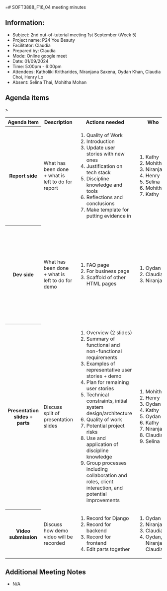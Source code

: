 =# SOFT3888_F16_04 meeting minutes

## Information:
- Subject: 2nd out-of-tutorial meeting 1st September (Week 5)
- Project name: P24 You Beauty
- Facilitator: Claudia
- Prepared by: Claudia
- Mode: Online google meet
- Date: 01/09/2024
- Time: 5:00pm - 6:00pm
- Attendees: Katholiki Kritharides, Niranjana Saxena, Oydan Khan, Claudia Choi, Henry Lo
- Absent: Selina Thai, Mohitha Mohan

## Agenda items

<table>

<tr>
    <th> Agenda Item </th>
    <th> Description </th>
    <th> Actions needed</th>
    <th> Who </th>>
    <th> Notes/Decisions </th>
</tr>

<tr>
    <th> Report side </th>
    <td> What has been done + what is left to do for report </td>
    <td><ol>
        <li>Quality of Work</li>
        <li>Introduction</li>
        <li>Update user stories with new ones</li>
        <li>Justification on tech stack</li>
        <li>Discipline knowledge and tools</li>
        <li>Reflections and conclusions</li>
        <li>Make template for putting evidence in</li>
    </ol>
    </td>
    <td><ol>
        <li>Kathy</li>
        <li>Mohitha</li>
        <li>Niranjana</li>
        <li>Henry</li>
        <li>Selina</li>
        <li>Mohitha</li>
        <li>Kathy</li>
    </ol>
    </td>
    <td><ul>
        <li>Kathy has done individual section</li>
        <li>Henry has done user stories part</li>
        <li>Selina has done group processes part</li>
    </ul>
    </td>
</tr>

<tr>
    <th> Dev side</th>
    <td> What has been done + what is left to do for demo </td>
    <td><ol>
        <li>FAQ page</li>
        <li>For business page</li>
        <li>Scaffold of other HTML pages</li>
    </ol>
    </td>
    <td><ol>
        <li>Oydan</li>
        <li>Claudia</li>
        <li>Niranjana</li>
    </ol>
    </td>
    <td><ul>
        <li> Oydan has made salon cards, linked with database</li>
        <li>Claudia has done search filter frontend</li>
        <li>Niranjana has put informations of salons in the database</li>
    </ul>
    </td>
</tr>

<tr>
    <th> Presentation slides + parts </th>
    <td> Discuss split of presentation slides </td>
    <td><ol>
        <li>Overview (2 slides)</li>
        <li>Summary of functional and non-functional requirements</li>
        <li>Examples of representative user stories + demo</li>
        <li>Plan for remaining user stories</li>
        <li>Technical constraints, initial system design/architecture</li>
        <li>Quality of work</li>
        <li>Potential project risks</li>
        <li>Use and application of discipline knowledge</li>
        <li>Group processes including collaboration and roles, client interaction, and potential improvements</li>
    </ol>
    </td>
    <td><ol>
        <li>Mohitha</li>
        <li>Henry</li>
        <li>Oydan</li>
        <li>Kathy</li>
        <li>Oydan</li>
        <li>Kathy</li>
        <li>Niranjana</li>
        <li>Claudia</li>
        <li>Selina</li>
    </ol>
    </td>
    <td></td>
</tr>


<tr>
    <th> Video submission </th>
    <td> Discuss how demo video will be recorded </td>
    <td><ol>
        <li>Record for Django</li>
        <li>Record for backend</li>
        <li>Record for frontend</li>
        <li>Edit parts together</li>
    </ol>
    </td>
    <td><ol>
        <li>Oydan</li>
        <li>Niranjana</li>
        <li>Claudia</li>
        <li>Oydan, Niranjana, Claudia</li>
    </ol>
    </td>
    <td></td>
</tr>

</table>

## Additional Meeting Notes
- N/A
